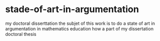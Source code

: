 # stade-of-art-in-argumentation
my doctoral disserttation
the subjet of this work is to do a state of art in argumentation in mathematics education how a part of my dissertation doctoral thesis
